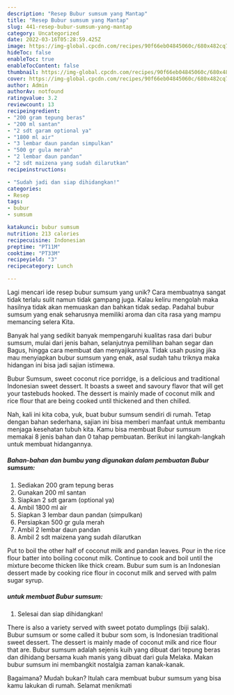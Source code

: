 ```yaml
---
description: "Resep Bubur sumsum yang Mantap"
title: "Resep Bubur sumsum yang Mantap"
slug: 441-resep-bubur-sumsum-yang-mantap
category: Uncategorized
date: 2022-03-16T05:28:59.425Z
image: https://img-global.cpcdn.com/recipes/90f66eb04845060c/680x482cq70/bubur-sumsum-foto-resep-utama.jpg
hideToc: false
enableToc: true
enableTocContent: false
thumbnail: https://img-global.cpcdn.com/recipes/90f66eb04845060c/680x482cq70/bubur-sumsum-foto-resep-utama.jpg
cover: https://img-global.cpcdn.com/recipes/90f66eb04845060c/680x482cq70/bubur-sumsum-foto-resep-utama.jpg
author: Admin
authorAv: notfound
ratingvalue: 3.2
reviewcount: 13
recipeingredient:
- "200 gram tepung beras"
- "200 ml santan"
- "2 sdt garam optional ya"
- "1800 ml air"
- "3 lembar daun pandan simpulkan"
- "500 gr gula merah"
- "2 lembar daun pandan"
- "2 sdt maizena yang sudah dilarutkan"
recipeinstructions:

- "Sudah jadi dan siap dihidangkan!"
categories:
- Resep
tags:
- bubur
- sumsum

katakunci: bubur sumsum 
nutrition: 213 calories
recipecuisine: Indonesian
preptime: "PT11M"
cooktime: "PT33M"
recipeyield: "3"
recipecategory: Lunch

---
```





Lagi mencari ide resep bubur sumsum yang unik? Cara membuatnya sangat tidak terlalu sulit namun tidak gampang juga. Kalau keliru mengolah maka hasilnya tidak akan memuaskan dan bahkan tidak sedap. Padahal bubur sumsum yang enak seharusnya memiliki aroma dan cita rasa yang mampu memancing selera Kita.





Banyak hal yang sedikit banyak mempengaruhi kualitas rasa dari bubur sumsum, mulai dari jenis bahan, selanjutnya pemilihan bahan segar dan Bagus, hingga cara membuat dan menyajikannya. Tidak usah pusing jika mau menyiapkan bubur sumsum yang enak,      asal sudah tahu triknya maka hidangan ini bisa jadi sajian istimewa.














Bubur Sumsum, sweet coconut rice porridge, is a delicious and traditional Indonesian sweet dessert. It boasts a sweet and savoury flavor that will get your tastebuds hooked. The dessert is mainly made of coconut milk and rice flour that are being cooked until thickened and then chilled.






Nah, kali ini kita coba, yuk, buat bubur sumsum sendiri di rumah. Tetap dengan bahan sederhana, sajian ini bisa memberi manfaat untuk membantu menjaga kesehatan tubuh kita. Kamu bisa membuat Bubur sumsum memakai 8 jenis bahan dan 0 tahap pembuatan. Berikut ini langkah-langkah untuk membuat hidangannya.

<!--inarticleads1-->

##### Bahan-bahan dan bumbu yang digunakan dalam pembuatan Bubur sumsum:

1. Sediakan 200 gram tepung beras
1. Gunakan 200 ml santan
1. Siapkan 2 sdt garam (optional ya)
1. Ambil 1800 ml air
1. Siapkan 3 lembar daun pandan (simpulkan)
1. Persiapkan 500 gr gula merah
1. Ambil 2 lembar daun pandan
1. Ambil 2 sdt maizena yang sudah dilarutkan


Put to boil the other half of coconut milk and pandan leaves. Pour in the rice flour batter into boiling coconut milk. Continue to cook and boil until the mixture become thicken like thick cream. Bubur sum sum is an Indonesian dessert made by cooking rice flour in coconut milk and served with palm sugar syrup. 

<!--inarticleads2-->

#####  untuk membuat Bubur sumsum:


1. Selesai dan siap dihidangkan!

There is also a variety served with sweet potato dumplings (biji salak). Bubur sumsum or some called it bubur som som, is Indonesian traditional sweet dessert. The dessert is mainly made of coconut milk and rice flour that are. Bubur sumsum adalah sejenis kuih yang dibuat dari tepung beras dan dihidang bersama kuah manis yang dibuat dari gula Melaka. Makan bubur sumsum ini membangkit nostalgia zaman kanak-kanak. 

Bagaimana? Mudah bukan? Itulah cara membuat bubur sumsum yang bisa kamu lakukan di rumah. Selamat menikmati
